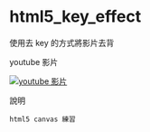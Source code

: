 html5_key_effect
================

使用去 key 的方式將影片去背

youtube 影片

[![youtube 影片](http://img.youtube.com/vi/Zohsg8I8GEw/0.jpg)](http://www.youtube.com/watch?v=Zohsg8I8GEw)

說明

    html5 canvas 練習
